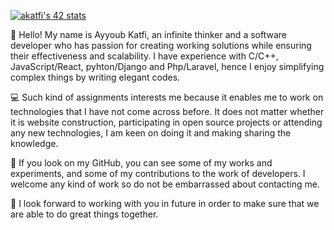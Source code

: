 [![akatfi's 42 stats](https://badge.mediaplus.ma/binary/akatfi)](https://github.com/oakoudad/badge42)

👋 Hello! My name is Ayyoub Katfi, an infinite thinker and a software developer who has passion for creating working solutions while ensuring their effectiveness and scalability. I have experience with C/C++, JavaScript/React, pyhton/Django and Php/Laravel, hence I enjoy simplifying complex things by writing elegant codes.

💻 Such kind of assignments interests me because it enables me to work on technologies that I have not come across before. It does not matter whether it is website construction, participating in open source projects or attending any new technologies, I am keen on doing it and making sharing the knowledge.

🌟 If you look on my GitHub, you can see some of my works and experiments, and some of my contributions to the work of developers. I welcome any kind of work so do not be embarrassed about contacting me.

🚀 I look forward to working with you in future in order to make sure that we are able to do great things together.
